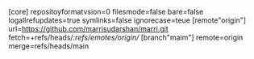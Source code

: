 [core]
repositoyformatvsion=0
filesmode=false
bare=false
logallrefupdates=true
symlinks=false
ignorecase=teue
[remote"origin"]
url=https://github.com/marrisudarshan/marri.git
 fetch=+refs/heads/*:refs/emotes/origin/*
 [branch"maim"]
 remote=origin
 merge=refs/heads/main

